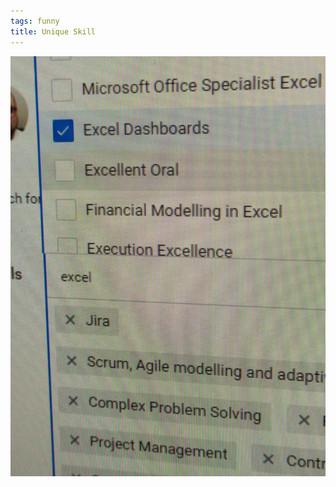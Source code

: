 ```yaml
---
tags: funny
title: Unique Skill
---
```


![oral.jpeg](https://raw.githubusercontent.com/muneer78/muneer78.github.io/master/images/oral.jpeg)
